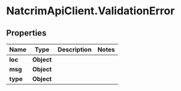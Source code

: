 # NatcrimApiClient.ValidationError

## Properties

Name | Type | Description | Notes
------------ | ------------- | ------------- | -------------
**loc** | **Object** |  | 
**msg** | **Object** |  | 
**type** | **Object** |  | 


